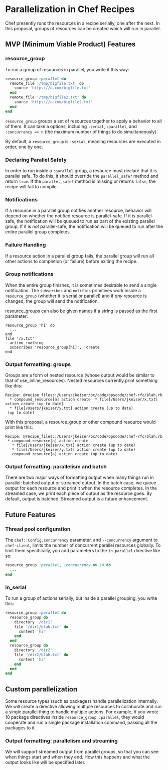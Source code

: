 # Parallelization in Chef Recipes

Chef presently runs the resources in a recipe serially, one after the next.  In this proposal, groups of resources can be created which will run in parallel.

## MVP (Minimum Viable Product) Features

### resource_group

To run a group of resources in parallel, you write it this way:

```ruby
resource_group :parallel do
  remote_file '/tmp/bigfile.txt' do
    source 'https://a.com/bigfile.txt'
  end
  remote_file '/tmp/bigfile2.txt' do
    source 'https://a.com/bigfile2.txt'
  end
end
```

`resource_group` groups a set of resources together to apply a behavior to all of them.  It can take a options, including `:serial`, `:parallel`, and `:concurrency => n` (the maximum number of things to do simultaneously).

By default, a `resource_group` is `:serial`, meaning resources are executed in order, one by one.

### Declaring Parallel Safety

In order to run inside a `:parallel` group, a resource must declare that it is parallel safe.  To do this, it should override the `parallel_safe?` method and return `true`.  If the `parallel_safe?` method is missing or returns `false`, the recipe will fail to compile.

### Notifications

If a resource in a parallel group notifies another resource, behavior will depend on whether the notified resource is parallel-safe.  If it *is* parallel-safe, the notification will be queued to run as part of the existing parallel group.  If it is *not* parallel-safe, the notification will be queued to run after the entire parallel group completes.

### Failure Handling

If a resource action in a parallel group fails, the parallel group will run all other actions to completion (or failure) before exiting the recipe.

### Group notifications

When the entire group finishes, it is sometimes desirable to send a single notification.  The `subscribes` and `notifies` primitives work inside a `resource_group` (whether it is serial or parallel) and if *any* resource is changed, the group will send the notification.

resource_groups can also be given names if a string is passed as the first parameter:

```
resource_group 'hi' do
  ...
end
file '/x.txt'
  action :nothing
  subscribes 'resource_group[hi]', :create
end
```

### Output formatting: groups

Groups are a form of nested resource (whose output would be similar to that of use_inline_resources).  Nested resources currently print something like this:

```
Recipe: @recipe_files::/Users/jkeiser/oc/code/opscode/chef-rfc/blah.rb
  * compound_resource[a] action create  * file[/Users/jkeiser/x.txt] action create (up to date)
  * file[/Users/jkeiser/y.txt] action create (up to date)
 (up to date)
```

With this proposal, a resource_group or other compound resource would print like this:

```
Recipe: @recipe_files::/Users/jkeiser/oc/code/opscode/chef-rfc/blah.rb
 * compound_resource[a] action create
   * file[/Users/jkeiser/x.txt] action create (up to date)
   * file[/Users/jkeiser/y.txt] action create (up to date)
   compound_resource[a] action create (up to date)
```

### Output formatting: parallelism and batch

There are two major ways of formatting output when many things run in parallel: batched output or streamed output.  In the batch case, we queue output for each resource and print it when the resource completes.  In the streamed case, we print each piece of output as the resource goes.  By default, output is batched.  Streamed output is a future enhancement.

## Future Features

### Thread pool configuration

The `Chef::Config.concurrency` parameter, and `--concurrency` argument to `chef-client`, limits the number of concurrent parallel resources globally.  To limit them specifically, you add parameters to the `in_parallel` directive like so:

```ruby
resource_group :parallel, :concurrency => 10 do
  ...
end
```

### in_serial

To run a group of actions serially, but inside a parallel grouping, you write this:

```ruby
resource_group :parallel do
  resource_group do
    directory '/dir1'
    file '/dir1/blah.txt' do
      content 'hi'
    end
  end
  resource_group do
    directory '/dir2'
    file '/dir2/blah.txt' do
      content 'hi'
    end
  end
end
```

## Custom parallelization

Some resource types (such as packages) handle parallelization internally.  We will create a directive allowing multiple resources to collaborate and run a single parallel thing to handle multiple actions.  For example, if you wrote 10 package directives inside `resource_group :parallel`, they would cooperate and run a single package installation command, passing all the packages to it.

### Output formatting: parallelism and streaming

We will support streamed output from parallel groups, so that you can see when things start and when they end.  How this happens and what the output looks like will be specified later.

